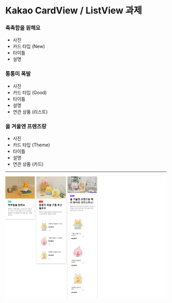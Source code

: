 # Kakao CardView / ListView 과제

### 촉촉함을 원해요

- 사진
- 카드 타입 (New)
- 타이틀
- 설명

### 통통미 폭발

- 사진
- 카드 타입 (Good)
- 타이틀
- 설명
- 연관 상품 (리스트)

### 올 겨울엔 프렌즈랑

- 사진
- 카드 타입 (Theme)
- 타이틀
- 설명
- 연관 상품 (카드)

---

![cardlistview](./cardlistview/images/cardlistview.jpg)
